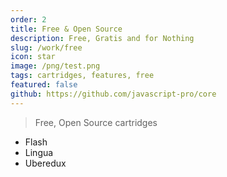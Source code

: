 ```yaml
---
order: 2
title: Free & Open Source
description: Free, Gratis and for Nothing
slug: /work/free
icon: star
image: /png/test.png
tags: cartridges, features, free
featured: false
github: https://github.com/javascript-pro/core
---
```

> Free, Open Source cartridges

- Flash
- Lingua
- Uberedux

